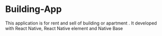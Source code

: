 # Building-App
This application is for rent and sell of building or apartment . It developed with React Native, React Native element and Native Base
